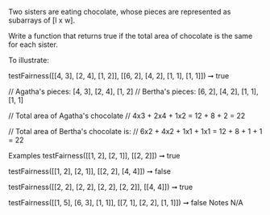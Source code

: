 Two sisters are eating chocolate, whose pieces are represented as subarrays of [l x w].

Write a function that returns true if the total area of chocolate is the same for each sister.

To illustrate:

testFairness([[4, 3], [2, 4], [1, 2]],
[[6, 2], [4, 2], [1, 1], [1, 1]])
➞ true

// Agatha's pieces: [4, 3], [2, 4], [1, 2]
// Bertha's pieces: [6, 2], [4, 2], [1, 1], [1, 1]

// Total area of Agatha's chocolate
// 4x3 + 2x4 + 1x2 = 12 + 8 + 2 = 22

// Total area of Bertha's chocolate is:
// 6x2 + 4x2 + 1x1 + 1x1 = 12 + 8 + 1 + 1 = 22

Examples
testFairness([[1, 2], [2, 1]], [[2, 2]]) ➞ true

testFairness([[1, 2], [2, 1]], [[2, 2], [4, 4]]) ➞ false

testFairness([[2, 2], [2, 2], [2, 2], [2, 2]], [[4, 4]]) ➞ true

testFairness([[1, 5], [6, 3], [1, 1]], [[7, 1], [2, 2], [1, 1]]) ➞ false
Notes
N/A